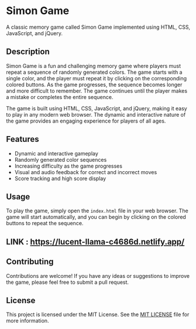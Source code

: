 # Simon Game

A classic memory game called Simon Game implemented using HTML, CSS, JavaScript, and jQuery.

## Description

Simon Game is a fun and challenging memory game where players must repeat a sequence of randomly generated colors. The game starts with a single color, and the player must repeat it by clicking on the corresponding colored buttons. As the game progresses, the sequence becomes longer and more difficult to remember. The game continues until the player makes a mistake or completes the entire sequence.

The game is built using HTML, CSS, JavaScript, and jQuery, making it easy to play in any modern web browser. The dynamic and interactive nature of the game provides an engaging experience for players of all ages.

## Features

- Dynamic and interactive gameplay
- Randomly generated color sequences
- Increasing difficulty as the game progresses
- Visual and audio feedback for correct and incorrect moves
- Score tracking and high score display

## Usage

To play the game, simply open the `index.html` file in your web browser. The game will start automatically, and you can begin by clicking on the colored buttons to repeat the sequence.

## LINK : https://lucent-llama-c4686d.netlify.app/

## Contributing

Contributions are welcome! If you have any ideas or suggestions to improve the game, please feel free to submit a pull request.

## License

This project is licensed under the MIT License. See the [MIT LICENSE](https://github.com/kcchawla85/SimonGame/blob/main/LICENSE) file for more information.
